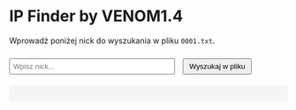 # IP Finder by VENOM1.4

Wprowadź poniżej nick do wyszukania w pliku `0001.txt`.

<input type="text" id="searchTerm" placeholder="Wpisz nick..." style="width: 300px; padding: 5px; margin-top: 10px;">
<button onclick="searchInFile()" style="padding: 5px 10px; cursor: pointer; margin-left: 10px;">Wyszukaj w pliku</button>

<pre id="results" style="background: #f5f5f5; padding: 15px; border-radius: 5px; margin-top: 20px; max-height: 300px; overflow-y: auto;"></pre>

<script>
// Funkcja do wyszukiwania w pliku 0001.txt z GitHuba
async function searchInFile() {
    const searchTerm = document.getElementById('searchTerm').value.trim();
    const resultsArea = document.getElementById('results');
    resultsArea.textContent = ""; // Czyszczenie wyników

    if (!searchTerm) {
        alert("Podaj słowo do wyszukania.");
        return;
    }

    try {
        // Wczytywanie zawartości pliku z cache
        const response = await fetch('https://raw.githubusercontent.com/XVENON4X/IPfinderka/refs/heads/main/0001.txt', { cache: 'force-cache' });
        
        if (!response.ok) {
            resultsArea.textContent = "Nie można otworzyć pliku 0001.txt";
            return;
        }
        
        const fileContent = await response.text();
        const lines = fileContent.split('\n');
        let found = false;

        // Przeszukiwanie całego pliku i wyświetlanie wszystkich dopasowań
        lines.forEach((line, index) => {
            if (line.toLowerCase().includes(searchTerm.toLowerCase())) {
                resultsArea.textContent += `Linia ${index + 1}: ${line}\n`;
                found = true;
            }
        });

        if (!found) {
            resultsArea.textContent = "Nie znaleziono takiego nicku.";
        }
    } catch (error) {
        resultsArea.textContent = "Wystąpił błąd: " + error.message;
    }
}
</script>
